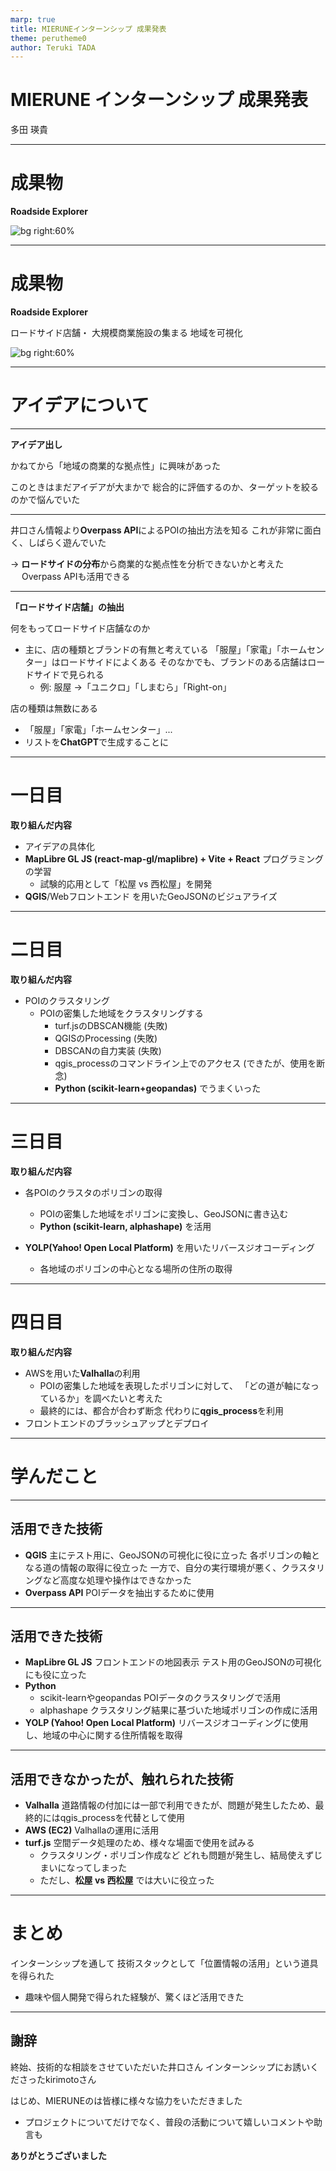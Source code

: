 ```yaml
---
marp: true
title: MIERUNEインターンシップ 成果発表
theme: perutheme0
author: Teruki TADA
---
```

# MIERUNE インターンシップ 成果発表
多田 瑛貴

---
# 成果物

**Roadside Explorer**

![bg right:60%](qr20230908113639179.png)

---
# 成果物

**Roadside Explorer**

ロードサイド店舗・
大規模商業施設の集まる
地域を可視化


![bg right:60%](<Screenshot 2023-09-08 at 12-58-05 Roadside Explorer.png>)

---

# アイデアについて

---

**アイデア出し**

かねてから「地域の商業的な拠点性」に興味があった

このときはまだアイデアが大まかで
総合的に評価するのか、ターゲットを絞るのかで悩んでいた

---

井口さん情報より**Overpass API**によるPOIの抽出方法を知る
これが非常に面白く、しばらく遊んでいた

→ **ロードサイドの分布**から商業的な拠点性を分析できないかと考えた
　 Overpass APIも活用できる

---


**「ロードサイド店舗」の抽出**

何をもってロードサイド店舗なのか
 - 主に、店の種類とブランドの有無と考えている
「服屋」「家電」「ホームセンター」はロードサイドによくある
そのなかでも、ブランドのある店舗はロードサイドで見られる
    - 例: 服屋 →「ユニクロ」「しまむら」「Right-on」

店の種類は無数にある
 - 「服屋」「家電」「ホームセンター」...
 - リストを**ChatGPT**で生成することに

---
# 一日目

**取り組んだ内容**

 - アイデアの具体化
 - **MapLibre GL JS (react-map-gl/maplibre) + Vite + React** プログラミングの学習
   - 試験的応用として「松屋 vs 西松屋」を開発
 - **QGIS**/Webフロントエンド を用いたGeoJSONのビジュアライズ

---
# 二日目

**取り組んだ内容**
 - POIのクラスタリング
   - POIの密集した地域をクラスタリングする
        - turf.jsのDBSCAN機能 (失敗)
        - QGISのProcessing (失敗)
        - DBSCANの自力実装 (失敗)
        - qgis_processのコマンドライン上でのアクセス (できたが、使用を断念)
        - **Python (scikit-learn+geopandas)** でうまくいった

---
# 三日目

**取り組んだ内容**
 - 各POIのクラスタのポリゴンの取得 
   - POIの密集した地域をポリゴンに変換し、GeoJSONに書き込む
   - **Python (scikit-learn, alphashape)** を活用
   
 - **YOLP(Yahoo! Open Local Platform)** を用いたリバースジオコーディング
   - 各地域のポリゴンの中心となる場所の住所の取得

---
# 四日目

**取り組んだ内容**
 - AWSを用いた**Valhalla**の利用
   - POIの密集した地域を表現したポリゴンに対して、
   「どの道が軸になっているか」を調べたいと考えた
   - 最終的には、都合が合わず断念
     代わりに**qgis_process**を利用
 - フロントエンドのブラッシュアップとデプロイ

---
# 学んだこと
---

## 活用できた技術

 - **QGIS**
   主にテスト用に、GeoJSONの可視化に役に立った
   各ポリゴンの軸となる道の情報の取得に役立った
   一方で、自分の実行環境が悪く、クラスタリングなど高度な処理や操作はできなかった
 - **Overpass API**
   POIデータを抽出するために使用

---

## 活用できた技術

  - **MapLibre GL JS**
   フロントエンドの地図表示
   テスト用のGeoJSONの可視化にも役に立った
  - **Python**
    - scikit-learnやgeopandas
      POIデータのクラスタリングで活用
    - alphashape
      クラスタリング結果に基づいた地域ポリゴンの作成に活用
  - **YOLP (Yahoo! Open Local Platform)**
   リバースジオコーディングに使用し、地域の中心に関する住所情報を取得

---

## 活用できなかったが、触れられた技術

 - **Valhalla**
    道路情報の付加には一部で利用できたが、問題が発生したため、最終的にはqgis_processを代替として使用
 - **AWS (EC2)**
    Valhallaの運用に活用
 - **turf.js**
    空間データ処理のため、様々な場面で使用を試みる
     - クラスタリング・ポリゴン作成など
    どれも問題が発生し、結局使えずじまいになってしまった
     - ただし、**松屋 vs 西松屋** では大いに役立った

---

# まとめ

インターンシップを通して
技術スタックとして「位置情報の活用」という道具を得られた

 - 趣味や個人開発で得られた経験が、驚くほど活用できた

---


## 謝辞

終始、技術的な相談をさせていただいた井口さん
インターンシップにお誘いくださったkirimotoさん

はじめ、MIERUNEのは皆様に様々な協力をいただきました
 - プロジェクトについてだけでなく、普段の活動について嬉しいコメントや助言も

**ありがとうございました**